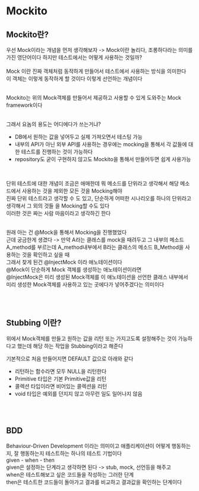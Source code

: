 # Mockito

## Mockito란?
우선 Mock이라는 개념을 먼저 생각해보자 -> Mock이란 놀리다, 조롱하다라는 의미를 가진 영단어이다 하지만 테스트에서는 어떻게 사용하는 것일까?<br>
<br>
Mock 이란 진짜 객체처럼 동작하게 만들어서 테스트에서 사용하는 방식을 의미한다 <br>
이 객체는 이렇게 동작하게 할 것이다 이렇게 선언하는 개념이다 <br>
<br>

Mockito는 위의 Mock객체를 만들어서 제공하고 사용할 수 있게 도와주는 Mock framework이다 <br>
<br>

그래서 요놈의 용도는 어디에다가 쓰는거냐?
- DB에서 원하는 값을 넣어두고 실제 가져오면서 테스팅 가능 
- 내부의 API가 아닌 외부 API를 사용하는 경우에는 mocking을 통해서 각 값들에 대한 테스트를 진행하는 것이 가능하다
- repository도 굳이 구현하지 않고도 Mockito을 통해서 만들어두면 쉽게 사용가능

<br>

단위 테스트에 대한 개념이 조금은 애매한데 뭐 메소드를 단위라고 생각해서 해당 메소드에서 사용하는 것을 제외한 모든 것을 Mocking해야 <br>
진짜 단위 테스트라고 생각할 수 도 있고, 단순하게 어떠한 시나리오를 하나의 단위라고 생각해서 그 외의 것들 을 Mocking할 수도 있다 <br>
이러한 것은 짜는 사람 마음이라고 생각하긴 한다 <br>
<br>

원래 아는 건 @Mock을 통해서 Mocking을 진행했었다 <br>
근데 궁금한게 생겼다 -> 만약 A라는 클래스를 mock을 때려두고 그 내부의 메소드 A_method를 부르는데 A_method내부에서 B라는 클래스의 메소드 B_Method을 사용하는 것을 확인하고 싶을 때 <br>
그래서 찾게 된건 @InjectMock 이라 애노테이션이다 <br>
@Mock이 단순하게 Mock 객체를 생성하는 애노테이션이라면 <br>
@InjectMock은 미리 생성된 Mock객체를 이 애노테이션을 선언한 클래스 내부에서 미리 생성한 Mock객체를 사용하고 있는 곳에다가 넣어주겠다는 의미이다 <br>

<br><br>


## Stubbing 이란?
위에서 Mock객체를 만들고 원하는 값을 리턴 또는 가지고도록 설정해주는 것이 가능하다고 했는데 해당 하는 작업을 Stubbing이라고 해준다 <br>

기본적으로 처음 만들어지면 DEFAULT 값으로 아래와 같다
- 리턴하는 함수라면 모두 NULL을 리턴한다
- Primitive 타입은 기본 Primitive값을 리턴
- 콜렉션 타입이라면 비어있는 콜렉션을 리턴
- void 타입은 예외를 던지지 않고 아무런 일도 일어나지 않음

<br><br>

## BDD
Behaviour-Driven Development 이라는 의미이고 애플리케이션이 어떻게 행동하는지, 잘 행동하는지 테스트하는 하나의 테스트 기법이다 <br>
given - when - then <br>
given은 설정하는 단계라고 생각하면 된다 -> stub, mock, 선언등을 해주고 <br>
when은 테스트해보고 싶은 코드들을 작성하는 그러한 단계 <br>
then은 테스트한 코드들이 돌아가고 결과를 비교하고 결과값을 확인하는 단계이다 <br>
<br>
